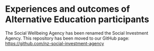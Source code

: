 # Experiences and outcomes of Alternative Education participants
The Social Wellbeing Agency has been renamed the Social Investment Agency. This repository has been moved to our GitHub page: https://github.com/nz-social-investment-agency
